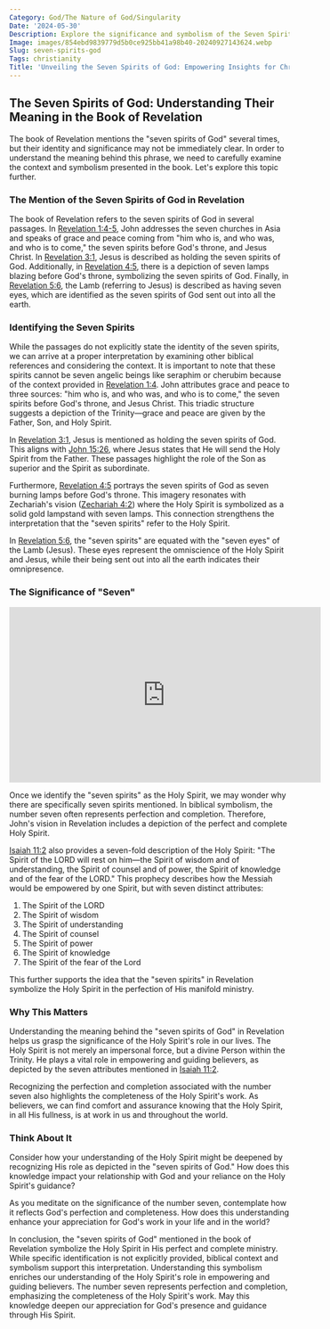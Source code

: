 ```yaml
---
Category: God/The Nature of God/Singularity
Date: '2024-05-30'
Description: Explore the significance and symbolism of the Seven Spirits of God in Christian theology. Uncover the spiritual representation and biblical references in this enlightening article.
Image: images/854ebd9839779d5b0ce925bb41a98b40-20240927143624.webp
Slug: seven-spirits-god
Tags: christianity
Title: 'Unveiling the Seven Spirits of God: Empowering Insights for Christian Believers'
---
```


## The Seven Spirits of God: Understanding Their Meaning in the Book of Revelation

The book of Revelation mentions the "seven spirits of God" several times, but their identity and significance may not be immediately clear. In order to understand the meaning behind this phrase, we need to carefully examine the context and symbolism presented in the book. Let's explore this topic further.

### The Mention of the Seven Spirits of God in Revelation

The book of Revelation refers to the seven spirits of God in several passages. In [Revelation 1:4-5](https://www.bibleref.com/Revelation/1/Revelation-1-4.html), John addresses the seven churches in Asia and speaks of grace and peace coming from "him who is, and who was, and who is to come," the seven spirits before God's throne, and Jesus Christ. In [Revelation 3:1](https://www.bibleref.com/Revelation/3/Revelation-3-1.html), Jesus is described as holding the seven spirits of God. Additionally, in [Revelation 4:5](https://www.bibleref.com/Revelation/4/Revelation-4-5.html), there is a depiction of seven lamps blazing before God's throne, symbolizing the seven spirits of God. Finally, in [Revelation 5:6](https://www.bibleref.com/Revelation/5/Revelation-5-6.html), the Lamb (referring to Jesus) is described as having seven eyes, which are identified as the seven spirits of God sent out into all the earth.

### Identifying the Seven Spirits

While the passages do not explicitly state the identity of the seven spirits, we can arrive at a proper interpretation by examining other biblical references and considering the context. It is important to note that these spirits cannot be seven angelic beings like seraphim or cherubim because of the context provided in [Revelation 1:4](https://www.bibleref.com/Revelation/1/Revelation-1-4.html). John attributes grace and peace to three sources: "him who is, and who was, and who is to come," the seven spirits before God's throne, and Jesus Christ. This triadic structure suggests a depiction of the Trinity—grace and peace are given by the Father, Son, and Holy Spirit.

In [Revelation 3:1](https://www.bibleref.com/Revelation/3/Revelation-3-1.html), Jesus is mentioned as holding the seven spirits of God. This aligns with [John 15:26](https://www.bibleref.com/John/15/John-15-26.html), where Jesus states that He will send the Holy Spirit from the Father. These passages highlight the role of the Son as superior and the Spirit as subordinate.

Furthermore, [Revelation 4:5](https://www.bibleref.com/Revelation/4/Revelation-4-5.html) portrays the seven spirits of God as seven burning lamps before God's throne. This imagery resonates with Zechariah's vision ([Zechariah 4:2](https://www.bibleref.com/Zechariah/4/Zechariah-4-2.html)) where the Holy Spirit is symbolized as a solid gold lampstand with seven lamps. This connection strengthens the interpretation that the "seven spirits" refer to the Holy Spirit.

In [Revelation 5:6](https://www.bibleref.com/Revelation/5/Revelation-5-6.html), the "seven spirits" are equated with the "seven eyes" of the Lamb (Jesus). These eyes represent the omniscience of the Holy Spirit and Jesus, while their being sent out into all the earth indicates their omnipresence.

### The Significance of "Seven"


<iframe width="560" height="315" src="https://www.youtube.com/embed/qAXZG6RUEdU" frameborder="0" allow="autoplay; encrypted-media" allowfullscreen></iframe>


Once we identify the "seven spirits" as the Holy Spirit, we may wonder why there are specifically seven spirits mentioned. In biblical symbolism, the number seven often represents perfection and completion. Therefore, John's vision in Revelation includes a depiction of the perfect and complete Holy Spirit.

[Isaiah 11:2](https://www.bibleref.com/Isaiah/11/Isaiah-11-2.html) also provides a seven-fold description of the Holy Spirit: "The Spirit of the LORD will rest on him—the Spirit of wisdom and of understanding, the Spirit of counsel and of power, the Spirit of knowledge and of the fear of the LORD." This prophecy describes how the Messiah would be empowered by one Spirit, but with seven distinct attributes:

1. The Spirit of the LORD
2. The Spirit of wisdom
3. The Spirit of understanding
4. The Spirit of counsel
5. The Spirit of power
6. The Spirit of knowledge
7. The Spirit of the fear of the Lord

This further supports the idea that the "seven spirits" in Revelation symbolize the Holy Spirit in the perfection of His manifold ministry.

### Why This Matters

Understanding the meaning behind the "seven spirits of God" in Revelation helps us grasp the significance of the Holy Spirit's role in our lives. The Holy Spirit is not merely an impersonal force, but a divine Person within the Trinity. He plays a vital role in empowering and guiding believers, as depicted by the seven attributes mentioned in [Isaiah 11:2](https://www.bibleref.com/Isaiah/11/Isaiah-11-2.html).

Recognizing the perfection and completion associated with the number seven also highlights the completeness of the Holy Spirit's work. As believers, we can find comfort and assurance knowing that the Holy Spirit, in all His fullness, is at work in us and throughout the world.

### Think About It

Consider how your understanding of the Holy Spirit might be deepened by recognizing His role as depicted in the "seven spirits of God." How does this knowledge impact your relationship with God and your reliance on the Holy Spirit's guidance?

As you meditate on the significance of the number seven, contemplate how it reflects God's perfection and completeness. How does this understanding enhance your appreciation for God's work in your life and in the world?

In conclusion, the "seven spirits of God" mentioned in the book of Revelation symbolize the Holy Spirit in His perfect and complete ministry. While specific identification is not explicitly provided, biblical context and symbolism support this interpretation. Understanding this symbolism enriches our understanding of the Holy Spirit's role in empowering and guiding believers. The number seven represents perfection and completion, emphasizing the completeness of the Holy Spirit's work. May this knowledge deepen our appreciation for God's presence and guidance through His Spirit.
